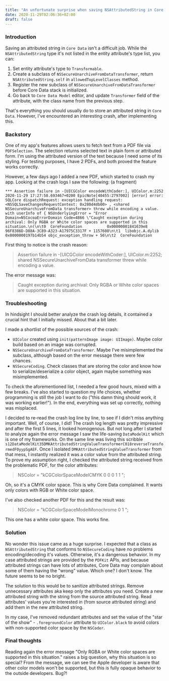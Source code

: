 ```yaml
---
title: "An unfortunate surprise when saving NSAttributedString in Core Data"
date: 2020-11-29T02:06:36+02:00
draft: false
---
```

### Introduction
Saving an attributed string in `Core Data` isn't a difficult job. While the `NSAttributedString` type it's not listed in the entity attribute's type list, you can: 
1. Set entity attribute's type to `Transformable`.
2. Create a subclass of `NSSecureUnarchiveFromDataTransformer`, return `NSAttributedString.self` in `allowedTopLevelClasses` method.
3. Register the new subclass of `NSSecureUnarchiveFromDataTransformer` before Core Data stack is initialized.
4. Go back to `Core Data Model` editor, and update `Transformer` field of the attribute, with the class name from the previous step.

That's everything you should usually do to store an attributed string in `Core Data`. However, I've encountered an interesting crash, after implementing this. 

### Backstory
One of my app's features allows users to fetch text from a PDF file via `PDFSelection`. The selection returns selected text in plain form or attributed form. I'm using the attributed version of the text because I need some of its styling. For testing purposes, I have 2 PDFs, and both proved the feature works correctly. 

However, a few days ago I added a new PDF, which started to crash my app. Looking at the crash logs I saw the following: (a fragment)

` *** Assertion failure in -[UICGColor encodeWithCoder:], UIColor.m:2252
2020-11-29 17:27:58.693467+0200 EpicNote[40455:2797002] [error] error: SQLCore dispatchRequest: exception handling request: <NSSQLSaveChangesRequestContext: 0x280d4db00> , <shared NSSecureUnarchiveFromData transformer> threw while encoding a value. with userInfo of {
  NSUnderlyingError = "Error Domain=NSCocoaErrorDomain Code=4866 \"Caught exception during archival: Only RGBA or White color spaces are supported in this situation.\n(\n\t0  CoreFoundation           0x00000001841639e8 96F8386D-D88A-3C89-A323-A17975C3317F + 1157608\n\t1  libobjc.A.dylib           0x0000000197b14b54 objc_exception_throw + 56\n\t2  CoreFoundation
  `

First thing to notice is the crash reason:
> Assertion failure in -[UICGColor encodeWithCoder:], UIColor.m:2252; 
shared NSSecureUnarchiveFromData transformer threw while encoding a value.

The error message was:
> Caught exception during archival: Only RGBA or White color spaces are supported in this situation.

### Troubleshooting
In hindsight I should better analyze the crash log details, it contained a crucial hint that I initially missed. About that a bit later.

I made a shortlist of the possible sources of the crash:

- `UIColor` created using `init(patternImage image: UIImage)`. Maybe color build based on an image was corrupted.
- `NSSecureUnarchiveFromDataTransformer`. Maybe I've misimplemented the subclass, although based on the error message there were few chances.
- `NSSecureCoding`. Check classes that are storing the color and know how to serialize/deserialize a color object, again maybe something was misimplemented.

To check the aforementioned list, I needed a few good hours, mixed with a few breaks. I've also started to question my life choices, whether programming is still the job I want to do ("this damn thing should work, it was working earlier!"). In the end, everything was set up correctly, nothing was misplaced.

I decided to re-read the crash log line by line, to see if I didn't miss anything important. Well, of course, I did!
The crash log length was pretty impressive and after the first 5 lines, it looked homogenous. But not long after I started to analyze again the error message I saw the life-saving `DataModelKit` which is one of my frameworks. On the same line was living this scribble `s12DataModelKit35DMKAttributedStringValueTransformerC018reverseTransformedF0yypSgAEF`. Once I isolated `DMKAttributedStringValueTransformer` from that mess, I instantly realized it was a color value from the attributed string. To prove my assumption right, I checked the attributed string received from the problematic PDF, for the color attributes: 

> NSColor = "kCGColorSpaceModelCMYK 0 0 0 1 1 ";

Oh, so it's a CMYK color space. This is why Core Data complained. It wants only colors with RGB or White color space.

I've also checked another PDF for this and the result was:

> NSColor = "kCGColorSpaceModelMonochrome 0 1 ";

This one has a white color space. This works fine.

### Solution

No wonder this issue came as a huge surprise. I expected that a class as `NSAttributedString` that conforms to `NSSecureCoding` have no problems encoding/decoding it's values. Otherwise, it's a dangerous behavior. In my case attributed strings are provided by the `PDFKit` APIs, and because attributed strings can have lots of attributes, Core Data may complain about some of them having the "wrong" value. Which one? I don't know. The future seems to be no bright.

The solution to this would be to sanitize attributed strings. Remove unnecessary attributes aka keep only the attributes you need. Create a new attributed string with the string from the source attributed string. Read attributes' values you're interested in (from source attributed string) and add them in the new attributed string.

In my case, I've removed redundant attributes and set the value of the "star of the show" - `.foregroundColor` attribute to `UIColor.black` to avoid colors with non-supported color space by the `NSCoder`.

### Final thoughts
Reading again the error message "Only RGBA or White color spaces are supported in this situation." raises a big question, why this situation is so special? From the message, we can see the Apple developer is aware that other color models won't be supported, but this is fully opaque behavior to the outside developers. Bug?!
